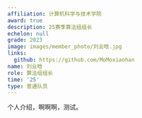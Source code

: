 ```yaml
---
affiliation: 计算机科学与技术学院
award: true
description: 25赛季算法组组长
echelon: null
grade: 2023
image: images/member_photo/刘业晗.jpg
links:
  github: https://github.com/MoMoxiaohan
name: 刘业晗
role: 算法组组长
time: '25'
type: 普通队员
---
```


个人介绍，啊啊啊，测试。


